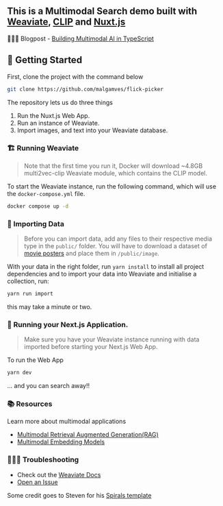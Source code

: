 ## This is a Multimodal Search demo built with [Weaviate](https://weaviate.io), [CLIP](https://openai.com/research/clip) and [Nuxt.js](https://nuxt.com/) 

👨🏾‍🍳 Blogpost - [Building Multimodal AI in TypeScript
](https://weaviate.io/blog/multimodal-search-in-typescript)



## 🐥 Getting Started

First, clone the project with the command below

```bash
git clone https://github.com/malgamves/flick-picker
```

The repository lets us do three things
1. Run the Nuxt.js Web App.
2. Run an instance of Weaviate.
3. Import images, and text into your Weaviate database.



### 🏗️ Running Weaviate  
> Note that the first time you run it, Docker will download ~4.8GB multi2vec-clip Weaviate module, which contains the CLIP model.

To start the Weaviate instance, run the following command, which will use the `docker-compose.yml` file.
```bash
docker compose up -d
```


### 📩 Importing Data
> Before you can import data, add any files to their respective media type in the `public/` folder. You will have to download a dataset of [movie posters](https://drive.google.com/drive/folders/1BKLJmIt9YD0rTGImrHeUc91io5RjGm_l?usp=sharing) and place them in `/public/image`.

With your data in the right folder, run `yarn install` to install all project dependencies and to import your data into Weaviate and initialise a collection, run:
```bash
yarn run import
```

this may take a minute or two.


### 🚀 Running your Next.js Application.
> Make sure you have your Weaviate instance running with data imported before starting your Next.js Web App.

To run the Web App
```bash
yarn dev
```

... and you can search away!! 


### 📚 Resources

Learn more about multimodal applications
- [Multimodal Retrieval Augmented Generation(RAG)](https://weaviate.io/blog/multimodal-rag)
- [Multimodal Embedding Models](https://weaviate.io/blog/multimodal-models)


### 🤷🏾‍♂️ Troubleshooting

- Check out the [Weaviate Docs](https://weaviate.io/developers/weaviate)
- [Open an Issue](https://github.com/malgamves/next-multimodal-search-demo/issues)


Some credit goes to Steven for his [Spirals template](https://github.com/steven-tey/spirals)

